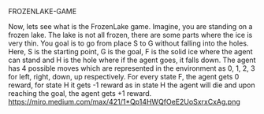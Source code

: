 FROZENLAKE-GAME

Now, lets see what is the FrozenLake game.
Imagine, you are standing on a frozen lake. The lake is not all frozen, there are some parts where the ice is very thin. You goal is to go from place S to G without falling into the holes.
Here, S is the starting point, G is the goal, F is the solid ice where the agent can stand and H is the hole where if the agent goes, it falls down.
The agent has 4 possible moves which are represented in the environment as 0, 1, 2, 3 for left, right, down, up respectively.
For every state F, the agent gets 0 reward, for state H it gets -1 reward as in state H the agent will die and upon reaching the goal, the agent gets +1 reward.
https://miro.medium.com/max/421/1*Qp14HWQfOeE2UoSxrxCxAg.png
